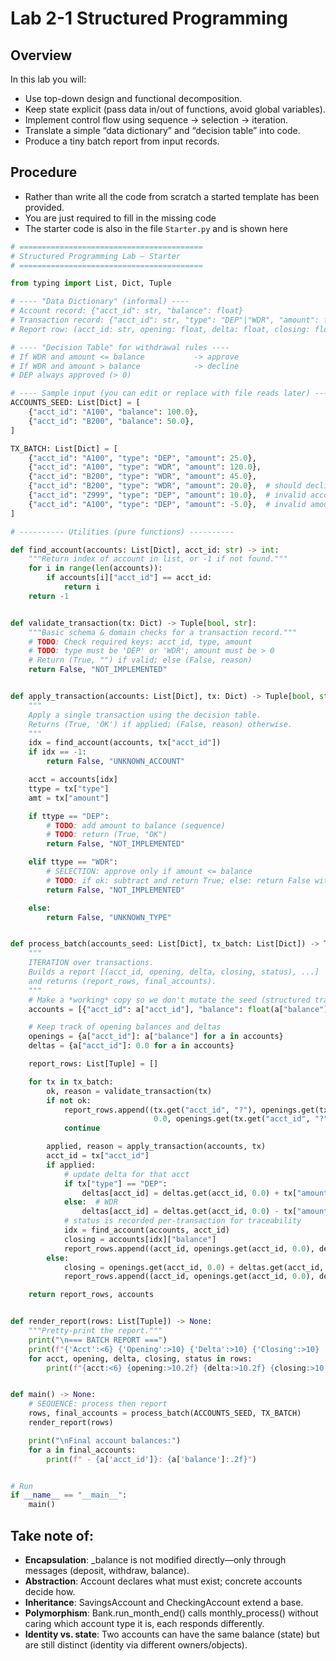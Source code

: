 # Lab 2-1 Structured  Programming

## Overview

In this lab you will:
- Use top-down design and functional decomposition.
- Keep state explicit (pass data in/out of functions, avoid global variables).
- Implement control flow using sequence → selection → iteration.
- Translate a simple “data dictionary” and “decision table” into code.
- Produce a tiny batch report from input records.

## Procedure

- Rather than write all the code from scratch a started template has been provided. 
- You are just required to fill in the missing code
- The starter code is also in the file `Starter.py` and is shown here

```python
# =========================================
# Structured Programming Lab — Starter
# =========================================

from typing import List, Dict, Tuple

# ---- "Data Dictionary" (informal) ----
# Account record: {"acct_id": str, "balance": float}
# Transaction record: {"acct_id": str, "type": "DEP"|"WDR", "amount": float}
# Report row: (acct_id: str, opening: float, delta: float, closing: float, status: str)

# ---- "Decision Table" for withdrawal rules ----
# If WDR and amount <= balance           -> approve
# If WDR and amount > balance            -> decline
# DEP always approved (> 0)

# ---- Sample input (you can edit or replace with file reads later) ----
ACCOUNTS_SEED: List[Dict] = [
    {"acct_id": "A100", "balance": 100.0},
    {"acct_id": "B200", "balance": 50.0},
]

TX_BATCH: List[Dict] = [
    {"acct_id": "A100", "type": "DEP", "amount": 25.0},
    {"acct_id": "A100", "type": "WDR", "amount": 120.0},
    {"acct_id": "B200", "type": "WDR", "amount": 45.0},
    {"acct_id": "B200", "type": "WDR", "amount": 20.0},  # should decline (insufficient after first WDR)
    {"acct_id": "Z999", "type": "DEP", "amount": 10.0},  # invalid account
    {"acct_id": "A100", "type": "DEP", "amount": -5.0},  # invalid amount
]

# ---------- Utilities (pure functions) ----------

def find_account(accounts: List[Dict], acct_id: str) -> int:
    """Return index of account in list, or -1 if not found."""
    for i in range(len(accounts)):
        if accounts[i]["acct_id"] == acct_id:
            return i
    return -1


def validate_transaction(tx: Dict) -> Tuple[bool, str]:
    """Basic schema & domain checks for a transaction record."""
    # TODO: Check required keys: acct_id, type, amount
    # TODO: type must be 'DEP' or 'WDR'; amount must be > 0
    # Return (True, "") if valid; else (False, reason)
    return False, "NOT_IMPLEMENTED"


def apply_transaction(accounts: List[Dict], tx: Dict) -> Tuple[bool, str]:
    """
    Apply a single transaction using the decision table.
    Returns (True, 'OK') if applied; (False, reason) otherwise.
    """
    idx = find_account(accounts, tx["acct_id"])
    if idx == -1:
        return False, "UNKNOWN_ACCOUNT"

    acct = accounts[idx]
    ttype = tx["type"]
    amt = tx["amount"]

    if ttype == "DEP":
        # TODO: add amount to balance (sequence)
        # TODO: return (True, "OK")
        return False, "NOT_IMPLEMENTED"

    elif ttype == "WDR":
        # SELECTION: approve only if amount <= balance
        # TODO: if ok: subtract and return True; else: return False with "INSUFFICIENT_FUNDS"
        return False, "NOT_IMPLEMENTED"

    else:
        return False, "UNKNOWN_TYPE"


def process_batch(accounts_seed: List[Dict], tx_batch: List[Dict]) -> Tuple[List[Tuple], List[Dict]]:
    """
    ITERATION over transactions.
    Builds a report [(acct_id, opening, delta, closing, status), ...]
    and returns (report_rows, final_accounts).
    """
    # Make a *working* copy so we don't mutate the seed (structured transparency)
    accounts = [{"acct_id": a["acct_id"], "balance": float(a["balance"])} for a in accounts_seed]

    # Keep track of opening balances and deltas
    openings = {a["acct_id"]: a["balance"] for a in accounts}
    deltas = {a["acct_id"]: 0.0 for a in accounts}

    report_rows: List[Tuple] = []

    for tx in tx_batch:
        ok, reason = validate_transaction(tx)
        if not ok:
            report_rows.append((tx.get("acct_id", "?"), openings.get(tx.get("acct_id", "?"), 0.0),
                                0.0, openings.get(tx.get("acct_id", "?"), 0.0), f"REJECT:{reason}"))
            continue

        applied, reason = apply_transaction(accounts, tx)
        acct_id = tx["acct_id"]
        if applied:
            # update delta for that acct
            if tx["type"] == "DEP":
                deltas[acct_id] = deltas.get(acct_id, 0.0) + tx["amount"]
            else:  # WDR
                deltas[acct_id] = deltas.get(acct_id, 0.0) - tx["amount"]
            # status is recorded per-transaction for traceability
            idx = find_account(accounts, acct_id)
            closing = accounts[idx]["balance"]
            report_rows.append((acct_id, openings.get(acct_id, 0.0), deltas[acct_id], closing, "APPLIED"))
        else:
            closing = openings.get(acct_id, 0.0) + deltas.get(acct_id, 0.0)
            report_rows.append((acct_id, openings.get(acct_id, 0.0), deltas.get(acct_id, 0.0), closing, f"REJECT:{reason}"))

    return report_rows, accounts


def render_report(rows: List[Tuple]) -> None:
    """Pretty-print the report."""
    print("\n=== BATCH REPORT ===")
    print(f"{'Acct':<6} {'Opening':>10} {'Delta':>10} {'Closing':>10}  Status")
    for acct, opening, delta, closing, status in rows:
        print(f"{acct:<6} {opening:>10.2f} {delta:>10.2f} {closing:>10.2f}  {status}")


def main() -> None:
    # SEQUENCE: process then report
    rows, final_accounts = process_batch(ACCOUNTS_SEED, TX_BATCH)
    render_report(rows)

    print("\nFinal account balances:")
    for a in final_accounts:
        print(f" - {a['acct_id']}: {a['balance']:.2f}")


# Run
if __name__ == "__main__":
    main()

```

## Take note of:

- **Encapsulation**: _balance is not modified directly—only through messages (deposit, withdraw, balance).
- **Abstraction**: Account declares what must exist; concrete accounts decide how.
- **Inheritance**: SavingsAccount and CheckingAccount extend a base.
- **Polymorphism**: Bank.run_month_end() calls monthly_process() without caring which account type it is, each responds differently.
- **Identity vs. state**: Two accounts can have the same balance (state) but are still distinct (identity via different owners/objects).